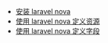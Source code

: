 - [安装 laravel nova](/laravel/nova/how-to-installation-laravel-nove.md)
- [使用 laravel nova 定义资源](/laravel/nova/how-to-defining-resources-use-laravel-nova.md)
- [使用 laravel nova 定义字段](/laravel/nova/how-to-defining-more-fields-user-laravel-nova.md)
